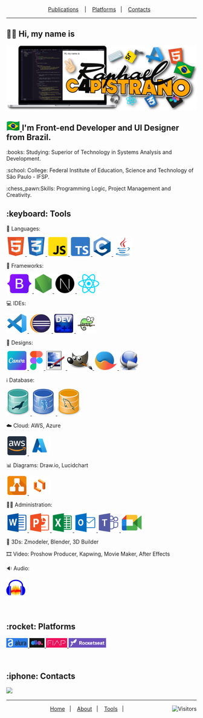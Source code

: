 <p align="center">
  <a href="https://github.com/C4PISTRANO#earth_americas-publications-">Publications</a>&nbsp;&nbsp;&nbsp; |&nbsp;&nbsp;&nbsp;
  <a href="https://github.com/C4PISTRANO#rocket-platforms">Platforms</a>&nbsp;&nbsp;&nbsp;|&nbsp;&nbsp;&nbsp;
  <a href="https://github.com/C4PISTRANO#-iphone-contacts">Contacts</a>&nbsp;&nbsp;&nbsp;
</p>
<hr>

<h2>
✌🏻 Hi, my name is
</h2>

<p>
<a href="https://github.com/C4PISTRANO">
<img alt="Logo Raphael Capistrano" title="RAPHAEL C4PISTRANO" src="https://github.com/C4PISTRANO/Github/blob/main/BannerRaphaelCapistrano.png"  align="center"/>
</a>
</p>
  
<h2>
<a href="https://github.com/C4PISTRANO/C4PISTRANO/blob/main/README.md#im-front-end-developer-and-ui-designer-from-brazil-">
<img alt="Brazil Flag" title="Brazil Flag" src="https://github.com/C4PISTRANO/Github/blob/main/Emojis/Brazil.png" height="25px"/>
</a>
I'm Front-end Developer and UI Designer from Brazil. 
</h2>

<p>:books: Studying: Superior of Technology in Systems Analysis and Development.</p>

<p>:school: College: Federal Institute of Education, Science and Technology of São Paulo - IFSP.</p>
  
<p>:chess_pawn:Skills: Programming Logic, Project Management and Creativity.</p>

<h2>:keyboard: Tools</h2>

:symbols: Languages: 
<p>
<a href="https://developer.mozilla.org/pt-BR/docs/Learn/Getting_started_with_the_web/HTML_basics">
<img alt="Logo Linguagem HTML" title="HTML" src="https://github.com/C4PISTRANO/Github/blob/main/LogoHTML.png" height="50px"/>
</a>
<a href="https://developer.mozilla.org/pt-BR/docs/Learn/CSS/First_steps/What_is_CSS">
<img alt="Logo Linguagem CSS" title="CSS" src="https://github.com/C4PISTRANO/Github/blob/main/LogoCSS.png" height="50px"/>
</a>
<a href="https://developer.mozilla.org/pt-BR/docs/Learn/JavaScript/First_steps/What_is_JavaScript">
<img alt="Logo Linguagem Javascript" title="Javascript" src="https://github.com/C4PISTRANO/Github/blob/main/LogoJavascript1.png" height="50px"/>
</a>
<a href="https://www.devmedia.com.br/introducao-ao-typescript/36729">
<img alt="Logo Linguagem Typescript" title="Typescript" src="https://github.com/C4PISTRANO/Github/blob/main/LogoTypescript.png" height="50px"/>
</a>
<a href="https://www.devmedia.com.br/historia-do-c-c/24029#:~:text=A%20linguagem%20C%20%C3%A9%20o,a%20evolu%C3%A7%C3%A3o%20da%20linguagem%20B.">
<img alt="Logo Linguagem C" title="C" src="https://github.com/C4PISTRANO/Github/blob/main/LogoC.png" height="50px"/>
</a>
<a href="https://www.java.com/pt-BR/download/help/whatis_java.html">
<img alt="Logo Linguagem Java" title="Java" src="https://github.com/C4PISTRANO/Github/blob/main/LogoJava.png" height="50px"/>
</a>

:bookmark_tabs: Frameworks:
<p>
<a href="https://www.devmedia.com.br/guia/bootstrap/38150#:~:text=Introdu%C3%A7%C3%A3o,aos%20diferentes%20tamanhos%20de%20tela.">
<img alt="Logo Framework Bootstrap" title="Bootstrap" src="https://github.com/C4PISTRANO/Github/blob/main/LogoBootstrap.png" height="50px"/>
</a>
<a href="https://nodejs.org/pt-br/about/">
<img alt="Logo Framework Node.js" title="Node.js" src="https://github.com/C4PISTRANO/Github/blob/main/LogoNodeJS.png" height="50px"/>
</a>
<a href="https://nextjs.org/learn/foundations/about-nextjs/what-is-nextjs">
<img alt="Logo Framework Next.js" title="Next.js" src="https://github.com/C4PISTRANO/Github/blob/main/LogoNextJS.png" height="50px"/>
</a>
<a href="https://www.alura.com.br/artigos/react-native?gclid=CjwKCAjw-L-ZBhB4EiwA76YzOTjUlfDmpDTqrYXmxNmMI9Cr9qQcYhyoe1PNoh1ZDILMLtGfgm5z0BoCCYAQAvD_BwE">
<img alt="Logo Framework React Native" title="React Native" src="https://github.com/C4PISTRANO/Github/blob/main/LogoReactNative.png" height="50px"/>
</a>
</p>

:computer: IDEs:
<p>
<a href="https://code.visualstudio.com/">
<img alt="Logo Visual Studio Code" title="Visual Studio Code" src="https://github.com/C4PISTRANO/Github/blob/main/LogoVSCode.png" height="50px"/>
</a>
<a href="https://eclipseide.org/">
<img alt="Logo Eclipse IDE" title="Eclipse IDE" src="https://github.com/C4PISTRANO/Github/blob/main/LogoEclipse.png" height="50px"/>
</a>
<a href="https://www.bloodshed.net/">
<img alt="Logo DevC++" title="DevC++" src="https://github.com/C4PISTRANO/Github/blob/main/LogoDevC++.png" height="50px"/>
</a>
<a href="https://notepad-plus-plus.org/">
<img alt="Logo Notepad++" title="Notepad++" src="https://github.com/C4PISTRANO/Github/blob/main/LogoNotepad++.png" height="50px"/>
</a>
</p>

:art: Designs:
<p>
<a href="https://www.canva.com/about/">
<img alt="Canva" title="Canva" src="https://github.com/C4PISTRANO/Github/blob/main/LogoCanva.png" height="50px"/>
</a>
<a href="https://www.figma.com/">
<img alt="Logo Figma" title="Figma" src="https://github.com/C4PISTRANO/Github/blob/main/LogoFigma.png" height="50px"/>
</a>
<a href="https://www.getpaint.net/">
<img alt="Logo Paint.NET" title="Paint.NET" src="https://github.com/C4PISTRANO/Github/blob/main/LogoPaintDotNet.png" height="50px"/>
</a>
<a href="https://www.gimp.org/">
<img alt="Logo Gimp" title="Gimp" src="https://github.com/C4PISTRANO/Github/blob/main/LogoGimp.png" height="50px"/>
</a>
<a href="https://icofx.ro/">
<img alt="Logo IcoFX" title="IcoFX" src="https://github.com/C4PISTRANO/Github/blob/main/LogoIcoFX.png" height="50px"/>
</a>
<a href="https://snapcraft.io/anifx">
<img alt="Logo AniFX" title="AniFX" src="https://github.com/C4PISTRANO/Github/blob/main/LogoAniFX.png" height="50px"/>
</a>
</p>

:information_source: Database:
<p>
<a href="https://mariadb.com/about-us/">
<img alt="Logo MariaDB" title="MariaDB" src="https://github.com/C4PISTRANO/Github/blob/main/LogoMariaDatabase.png" height="70px"/>
</a>
<a href="https://www.postgresql.org/about/">
<img alt="Logo Postgre SQL" title="PostgreSQL" src="https://github.com/C4PISTRANO/Github/blob/main/LogoPostgreSQLDatabase.png" height="70px"/>
</a>
<a href="https://www.mysql.com/about/">
<img alt="Logo MySQL" title="MySQL" src="https://github.com/C4PISTRANO/Github/blob/main/LogoMySQLDatabase.png" height="70px"/>
</a>
</p>

:cloud: Cloud:
AWS, Azure

<p>
<a href="https://aws.amazon.com/what-is-aws/">
<img alt="Logo AWS" title="AWS" src="https://github.com/C4PISTRANO/Github/blob/main/LogoAWS.png" height="50px"/>
</a>
<a href="https://azure.microsoft.com/en-us/resources/cloud-computing-dictionary/what-is-azure/">
<img alt="Logo Azure" title="Azure" src="https://github.com/C4PISTRANO/Github/blob/main/LogoAzure.png" height="50px"/>
</a>
</p>

:bar_chart: Diagrams:
Draw.io, Lucidchart

<p>
<a href="https://drawio-app.com/">
<img alt="Logo Draw.io" title="Draw.io" src="https://github.com/C4PISTRANO/Github/blob/main/LogoDrawio.png" height="50px"/>
</a>
<a href="https://www.lucidchart.com/pages/">
<img alt="Logo Lucidchart" title="Lucidchart" src="https://github.com/C4PISTRANO/Github/blob/main/LogoLucidchart.png" height="50px"/>
</a>
</p>

:man_office_worker: Administration:
<p>
<a href="https://www.microsoft.com/en-ww/microsoft-365/word">
<img alt="Logo Word" title="Word" src="https://github.com/C4PISTRANO/Github/blob/main/LogoWord.png" height="50px"/>
</a>
<a href="https://developer.mozilla.org/pt-BR/docs/Learn/CSS/First_steps/What_is_CSS">
<img alt="Logo PowerPoint" title="PowerPoint" src="https://github.com/C4PISTRANO/Github/blob/main/LogoPowerPoint.png" height="50px"/>
</a>
<a href="https://developer.mozilla.org/pt-BR/docs/Learn/JavaScript/First_steps/What_is_JavaScript">
<img alt="Logo Excel" title="Excel" src="https://github.com/C4PISTRANO/Github/blob/main/LogoExcel.png" height="50px"/>
</a>
<a href="https://www.devmedia.com.br/introducao-ao-typescript/36729">
<img alt="Logo Outlook" title="Outlook" src="https://github.com/C4PISTRANO/Github/blob/main/LogoOutlook.png" height="50px"/>
</a>
<a href="https://www.devmedia.com.br/historia-do-c-c/24029#:~:text=A%20linguagem%20C%20%C3%A9%20o,a%20evolu%C3%A7%C3%A3o%20da%20linguagem%20B.">
<img alt="Logo Teams" title="Teams" src="https://github.com/C4PISTRANO/Github/blob/main/LogoTeams.png" height="50px"/>
</a>
<a href="https://www.java.com/pt-BR/download/help/whatis_java.html">
<img alt="Logo Meet" title="Meet" src="https://github.com/C4PISTRANO/Github/blob/main/LogoMeet.png" height="50px"/>
</a>


:moyai: 3Ds:
Zmodeler, Blender, 3D Builder

:film_strip: Video:
Proshow Producer, Kapwing, Movie Maker, After Effects

:sound: Audio:
<p>
<a href="https://www.audacityteam.org/">
<img alt="Logo Audacity" title="Audacity" src="https://github.com/C4PISTRANO/Github/blob/main/LogoAudacity.png" height="50px"/>
</a>
</p>

<!--
<h2>:earth_americas: Publications </h2>

To access and test the functionalities of the created pages, just click on the corresponding image:
<p align="center">
  <a href="https://C4PISTRANO.github.io/DW2A4/Atividades/A4/">
    <img alt="dev.finances" title="dev.finance$" src="https://github.com/C4PISTRANO/DW2A4/blob/main/github/preview1.png" width="200px" border-radius="3px">
  </a>
  <a href="https://C4PISTRANO.github.io/DW2A4/Atividades/A5">
    <img alt="Form.dev" title="Form.dev" src="https://github.com/C4PISTRANO/DW2A4/blob/main/github/preview2.png" width="200px">
  </a>
  <a href="https://C4PISTRANO.github.io/DW2A4/Atividades/4A/">
    <img alt="Pesquisa.Covid" title="Pesquisa.Covid" src="https://github.com/C4PISTRANO/DW2A4/blob/main/github/preview3.png" width="200px">
  </a>
  <a href="https://C4PISTRANO.github.io/DW2A4/Página de links">
    <img alt="Página de Links" title="Página de Links" src="https://github.com/C4PISTRANO/DW2A4/blob/main/Página de links/src/img/preview.png" width="200px">
  </a>
-->

<br>
<h2>:rocket: Platforms</h2>
<p>
<a href="https://www.alura.com.br/">
<img alt="Logo Alura" title="Alura" src="https://github.com/C4PISTRANO/Github/blob/main/Alura.png" height="25px"/>
</a>
<a href="https://www.dio.me/">
<img alt="Logo DIO" title="DIO" src="https://github.com/C4PISTRANO/Github/blob/main/DIO.png" height="25px"/>
</a>
<a href="https://www.fiap.com.br/">
<img alt="Logo FIAP" title="FIAP" src="https://github.com/C4PISTRANO/Github/blob/main/FIAP.png" height="25px"/>
</a>
<a href="https://www.rocketseat.com.br/">
<img alt="Logo Rocketseat" title="Rocketseat" src="https://github.com/C4PISTRANO/Github/blob/main/Rocketseat.png" height="25px"/>
</a>
</p>

<br>
<h2> :iphone: Contacts</h2> 

<p>
<a href="https://www.linkedin.com/in/raphaelcapistrano" alt="Linkedin"> 
<img src="https://img.shields.io/badge/LinkedIn-0077B5?style=for-the-badge&logo=linkedin&logoColor=white&link=https://www.linkedin.com/in/raphaelcapistrano"/> 
</a>

<!--<a href="https://www.linkedin.com/in/raphaelcapistrano" alt="Hotmail"> 
<img src="https://img.shields.io/badge/LinkedIn-0077B5?style=for-the-badge&logo=hotmail&logoColor=white&link=https://www.linkedin.com/in/raphaelcapistrano"/>
</a>

<a href="https://www.linkedin.com/in/raphaelcapistrano" alt="Gmail"> 
<img src="https://img.shields.io/badge/LinkedIn-0077B5?style=for-the-badge&logo=gmail&logoColor=white&link=https://www.linkedin.com/in/raphaelcapistrano"/>
</a>-->

</p>
</h3>

<hr>
<p align="center">
  <a href="https://github.com/C4PISTRANO#-hi-my-name-is">Home</a>&nbsp;&nbsp;&nbsp;|&nbsp;&nbsp;&nbsp;
  <a href="https://github.com/C4PISTRANO#im-front-end-developer-and-ui-designer-from-brazil-">About</a>&nbsp;&nbsp;&nbsp;|&nbsp;&nbsp;&nbsp;
  <a href="https://github.com/C4PISTRANO#keyboard-tools">Tools</a>&nbsp;&nbsp;&nbsp;|&nbsp;&nbsp;&nbsp;
  <a href="https://github.com/C4PISTRANO">
  <img alt="Visitors" title="Visitors" align="right" src="https://visitor-badge.laobi.icu/badge?page_id=$C4PISTRANO)" height="25px"/>
  </a>
</p>

